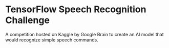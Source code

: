 # TensorFlow Speech Recognition Challenge
 A competition hosted on Kaggle by Google Brain to create an AI model that would recognize simple speech commands.
